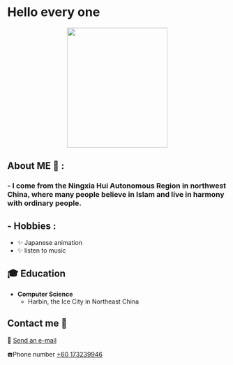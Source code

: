 # Hello every one

<p align="center">
  <a href="https://github.com/drshahizan/BDM/blob/main/portfolio/Liu Kaiyuan/photo.jpg">
    <img src="https://github.com/drshahizan/BDM/blob/main/portfolio/Liu Kaiyuan/photo.jpg"  width=230 height=275>
  </a>

<p align="center">

  ## About ME 💬 :

### - I come from the Ningxia Hui Autonomous Region in northwest China, where many people believe in Islam and live in harmony with ordinary people.

## - Hobbies : 
- ✨ Japanese animation
- ✨ listen to music

## 🎓 Education

- **Computer Science**
  - Harbin, the Ice City in Northeast China
  
## Contact me :speech_balloon:

:e-mail: <a href="liukaiyuan@graduate.utm.my">Send an e-mail</a>

☎️Phone number <a href="https://k9n.dev/blog">+60 173239946</a>
